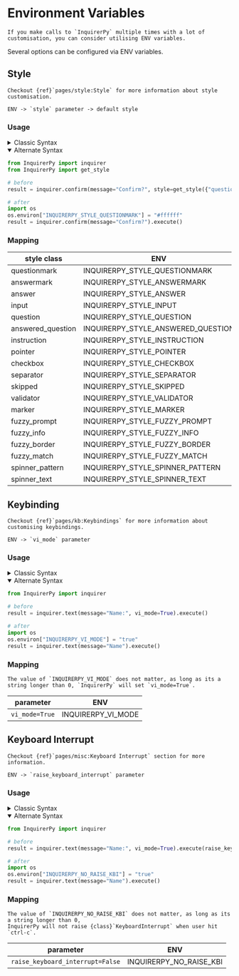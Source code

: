 # Environment Variables

```{tip}
If you make calls to `InquirerPy` multiple times with a lot of customisation, you can consider utilising ENV variables.
```

Several options can be configured via ENV variables.

## Style

```{note}
Checkout {ref}`pages/style:Style` for more information about style customisation.
```

```{admonition} Priority
ENV -> `style` parameter -> default style
```

### Usage

<details>
  <summary>Classic Syntax</summary>

```python
from InquirerPy import prompt
from InquirerPy import get_style

# before
result = prompt(questions=[{"type": "confirm", "message": "Confirm?"}], style={"questionmark": "#ffffff"})

# after
import os
os.environ["INQUIRERPY_STYLE_QUESTIONMARK"] = "#ffffff"
result = prompt(questions=[{"type": "confirm", "message": "Confirm?"}])
```

</details>

<details open>
  <summary>Alternate Syntax</summary>

```python
from InquirerPy import inquirer
from InquirerPy import get_style

# before
result = inquirer.confirm(message="Confirm?", style=get_style({"questionmark": "#ffffff"})).execute()

# after
import os
os.environ["INQUIRERPY_STYLE_QUESTIONMARK"] = "#ffffff"
result = inquirer.confirm(message="Confirm?").execute()
```

</details>

### Mapping

| style class       | ENV                                |
| ----------------- | ---------------------------------- |
| questionmark      | INQUIRERPY_STYLE_QUESTIONMARK      |
| answermark        | INQUIRERPY_STYLE_ANSWERMARK        |
| answer            | INQUIRERPY_STYLE_ANSWER            |
| input             | INQUIRERPY_STYLE_INPUT             |
| question          | INQUIRERPY_STYLE_QUESTION          |
| answered_question | INQUIRERPY_STYLE_ANSWERED_QUESTION |
| instruction       | INQUIRERPY_STYLE_INSTRUCTION       |
| pointer           | INQUIRERPY_STYLE_POINTER           |
| checkbox          | INQUIRERPY_STYLE_CHECKBOX          |
| separator         | INQUIRERPY_STYLE_SEPARATOR         |
| skipped           | INQUIRERPY_STYLE_SKIPPED           |
| validator         | INQUIRERPY_STYLE_VALIDATOR         |
| marker            | INQUIRERPY_STYLE_MARKER            |
| fuzzy_prompt      | INQUIRERPY_STYLE_FUZZY_PROMPT      |
| fuzzy_info        | INQUIRERPY_STYLE_FUZZY_INFO        |
| fuzzy_border      | INQUIRERPY_STYLE_FUZZY_BORDER      |
| fuzzy_match       | INQUIRERPY_STYLE_FUZZY_MATCH       |
| spinner_pattern   | INQUIRERPY_STYLE_SPINNER_PATTERN   |
| spinner_text      | INQUIRERPY_STYLE_SPINNER_TEXT      |

## Keybinding

```{note}
Checkout {ref}`pages/kb:Keybindings` for more information about customising keybindings.
```

```{admonition} Priority
ENV -> `vi_mode` parameter
```

### Usage

<details>
  <summary>Classic Syntax</summary>

```python
from InquirerPy import prompt

# before
result = prompt(questions=[{"type": "input", "message": "Name:"}], vi_mode=True)

# after
import os
os.environ["INQUIRERPY_VI_MODE"] = "true"
result = prompt(questions=[{"type": "input", "message": "Name:"}])
```

</details>

<details open>
  <summary>Alternate Syntax</summary>

```python
from InquirerPy import inquirer

# before
result = inquirer.text(message="Name:", vi_mode=True).execute()

# after
import os
os.environ["INQUIRERPY_VI_MODE"] = "true"
result = inquirer.text(message="Name").execute()
```

</details>

### Mapping

```{note}
The value of `INQUIRERPY_VI_MODE` does not matter, as long as its a string longer than 0, `InquirerPy` will set `vi_mode=True`.
```

| parameter      | ENV                |
| -------------- | ------------------ |
| `vi_mode=True` | INQUIRERPY_VI_MODE |

## Keyboard Interrupt

```{note}
Checkout {ref}`pages/misc:Keyboard Interrupt` section for more information.
```

```{admonition} Priority
ENV -> `raise_keyboard_interrupt` parameter
```

### Usage

<details>
  <summary>Classic Syntax</summary>

```python
from InquirerPy import prompt

# before
result = prompt(questions=[{"type": "secret", "message": "Password:"}], raise_keyboard_interrupt=False)

# after
import os
os.environ["INQUIRERPY_NO_RAISE_KBI"] = "true"
result = prompt(questions=[{"type": "secret", "message": "Password:"}])
```

</details>

<details open>
  <summary>Alternate Syntax</summary>

```python
from InquirerPy import inquirer

# before
result = inquirer.text(message="Name:", vi_mode=True).execute(raise_keyboard_interrupt=False)

# after
import os
os.environ["INQUIRERPY_NO_RAISE_KBI"] = "true"
result = inquirer.text(message="Name").execute()
```

</details>

### Mapping

```{note}
The value of `INQUIRERPY_NO_RAISE_KBI` does not matter, as long as its a string longer than 0,
InquirerPy will not raise {class}`KeyboardInterrupt` when user hit `ctrl-c`.
```

| parameter                        | ENV                     |
| -------------------------------- | ----------------------- |
| `raise_keyboard_interrupt=False` | INQUIRERPY_NO_RAISE_KBI |
